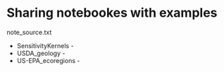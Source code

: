 # Sharing notebookes with examples

note_source.txt 
- SensitivityKernels -
- USDA_geology -
- US-EPA_ecoregions - 
